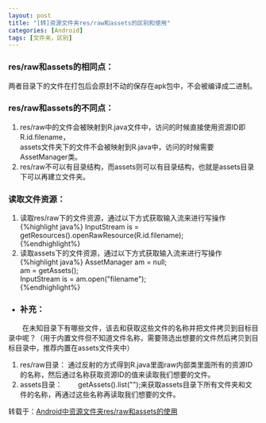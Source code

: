 ```yaml
---
layout: post
title: "[转]资源文件夹res/raw和assets的区别和使用"
categories: [Android]
tags: [文件夹，区别]
---
```

### res/raw和assets的相同点：  
两者目录下的文件在打包后会原封不动的保存在apk包中，不会被编译成二进制。  
### res/raw和assets的不同点：  
1. res/raw中的文件会被映射到R.java文件中，访问的时候直接使用资源ID即R.id.filename，  
assets文件夹下的文件不会被映射到R.java中，访问的时候需要AssetManager类。  
2. res/raw不可以有目录结构，而assets则可以有目录结构，也就是assets目录下可以再建立文件夹。  
### 读取文件资源：  
1. 读取res/raw下的文件资源，通过以下方式获取输入流来进行写操作
{%highlight java%}
InputStream is = getResources().openRawResource(R.id.filename);  
{%endhighlight%}
2. 读取assets下的文件资源，通过以下方式获取输入流来进行写操作
{%highlight java%}
AssetManager am = null;  
am = getAssets();  
InputStream is = am.open("filename");  
{%endhighlight%}
- ### 补充：  
　　在未知目录下有哪些文件，该去和获取这些文件的名称并把文件拷贝到目标目录中呢？（用于内置文件但不知道文件名称，需要筛选出想要的文件然后拷贝到目标目录中，推荐内置在assets文件夹中）  
1. res/raw目录：  通过反射的方式得到R.java里面raw内部类里面所有的资源ID的名称，然后通过名称获取资源ID的值来读取我们想要的文件。  
2. assets目录：　　
getAssets().list("");来获取assets目录下所有文件夹和文件的名称，再通过这些名称再读取我们想要的文件。

转载于：[Android中资源文件夹res/raw和assets的使用](http://blog.csdn.net/zuolongsnail/article/details/6444806)
